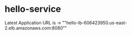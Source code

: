 # hello-service
Latest Application URL is -> ""hello-lb-606423950.us-east-2.elb.amazonaws.com:8080""
